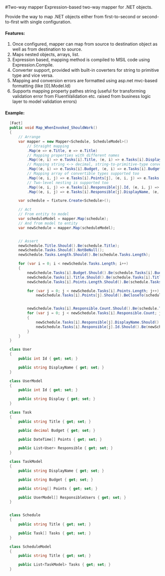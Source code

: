 #Two-way mapper
Expression-based two-way mapper for .NET objects.

Provide the way to map .NET objects either from first-to-second or second-to-first with single configuration.

#### Features:

1. Once configured, mapper can map from source to destination object as well as from destination to source.
2. Maps nested objects, arrays, list.
3. Expression based, mapping method is compiled to MSIL code using Expression.Compile.
4. Converter support, provided with built-in coverters for string to primitive type and vice versa.
5. Mapping and conversion errors are formatted using asp.net mvc-based formatting (like [0].Model.Id)
6. Supports mapping property pathes string (useful for transforming validation error from FluentValidation etc. raised from business logic layer to model validation errors)

#### Example:

```C#
  [Fact]
  public void Map_WhenInvoked_ShouldWork()
  {
      // Arrange
      var mapper = new Mapper<Schedule, ScheduleModel>()
          // Straight mapping
          .Map(e => e.Title, e => e.Title)
          // Mapping properties with different names
          .Map((e, i) => e.Tasks[i].Title, (e, i) => e.Tasks[i].DisplayName)
          // Mapping string <-> decimal, string-to-primitive-type converter is picked up automatically
          .Map((e, i) => e.Tasks[i].Budget, (e, i) => e.Tasks[i].Budget)
          // Mapping array of convertible types supported too
          .Map((e, i, j) => e.Tasks[i].Points[j], (e, i, j) => e.Tasks[i].Points[j])
          // Two-level nesting is supported too
          .Map((e, i, j) => e.Tasks[i].Responsible[j].Id, (e, i, j) => e.Tasks[i].ResponsibleUsers[j].Id)
          .Map((e, i, j) => e.Tasks[i].Responsible[j].DisplayName, (e, i, j) => e.Tasks[i].ResponsibleUsers[j].Display);

      var schedule = fixture.Create<Schedule>();

      // Act 
      // From entity to model
      var scheduleModel = mapper.Map(schedule);
      // And from model to entity
      var newSchedule = mapper.Map(scheduleModel);


      // Assert
      newSchedule.Title.Should().Be(schedule.Title);
      newSchedule.Tasks.Should().NotBeNull();
      newSchedule.Tasks.Length.Should().Be(schedule.Tasks.Length);

      for (var i = 0; i < newSchedule.Tasks.Length; i++)
      {
          newSchedule.Tasks[i].Budget.Should().Be(schedule.Tasks[i].Budget);
          newSchedule.Tasks[i].Title.Should().Be(schedule.Tasks[i].Title);
          newSchedule.Tasks[i].Points.Length.Should().Be(schedule.Tasks[i].Points.Length);

          for (var j = 0; j < newSchedule.Tasks[i].Points.Length; j++)
              newSchedule.Tasks[i].Points[j].Should().BeCloseTo(schedule.Tasks[i].Points[j], 1000);


          newSchedule.Tasks[i].Responsible.Count.Should().Be(schedule.Tasks[i].Responsible.Count);
          for (var j = 0; j < newSchedule.Tasks[i].Responsible.Count; j++)
          {
              newSchedule.Tasks[i].Responsible[j].DisplayName.Should().Be(newSchedule.Tasks[i].Responsible[j].DisplayName);
              newSchedule.Tasks[i].Responsible[j].Id.Should().Be(newSchedule.Tasks[i].Responsible[j].Id);
          }
      }
  }

  class User
  {
      public int Id { get; set; }

      public string DisplayName { get; set; }
  }

  class UserModel
  {
      public int Id { get; set; }

      public string Display { get; set; }
  }

  class Task
  {
      public string Title { get; set; }

      public decimal Budget { get; set; }

      public DateTime[] Points { get; set; }

      public List<User> Responsible { get; set; }
  }

  class TaskModel
  {
      public string DisplayName { get; set; }

      public string Budget { get; set; }

      public string[] Points { get; set; }

      public UserModel[] ResponsibleUsers { get; set; }
  }


  class Schedule
  {
      public string Title { get; set; }

      public Task[] Tasks { get; set; }
  }

  class ScheduleModel
  {
      public string Title { get; set; }

      public List<TaskModel> Tasks { get; set; }
  }
```
